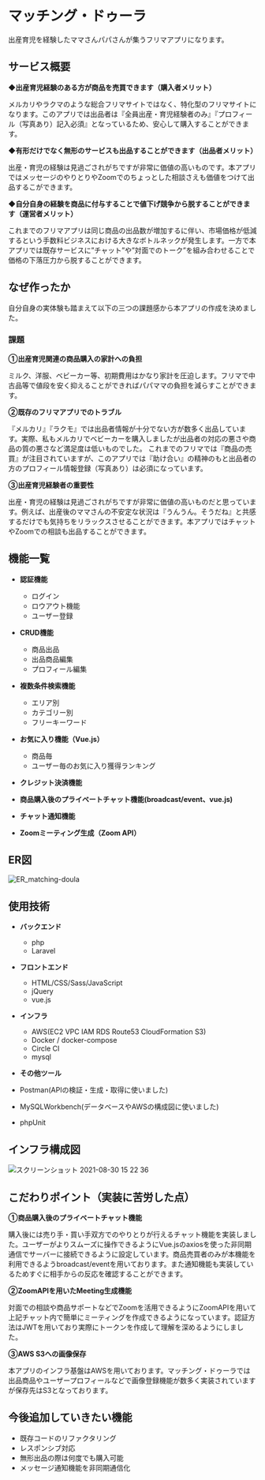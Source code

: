 # マッチング・ドゥーラ

出産育児を経験したママさんパパさんが集うフリマアプリになります。

## サービス概要
**◆出産育児経験のある方が商品を売買できます（購入者メリット）**

メルカリやラクマのような総合フリマサイトではなく、特化型のフリマサイトになります。このアプリでは出品者は『全員出産・育児経験者のみ』『プロフィール（写真あり）記入必須』となっているため、安心して購入することができます。

**◆有形だけでなく無形のサービスも出品することができます（出品者メリット）**

出産・育児の経験は見過ごされがちですが非常に価値の高いものです。本アプリではメッセージのやりとりやZoomでのちょっとした相談さえも価値をつけて出品するこができます。
   
**◆自分自身の経験を商品に付与することで値下げ競争から脱することができます（運営者メリット）**

これまでのフリマアプリは同じ商品の出品数が増加するに伴い、市場価格が低減するという手数料ビジネスにおける大きなボトルネックが発生します。一方で本アプリでは既存サービスに”チャット”や”対面でのトーク”を組み合わせることで価格の下落圧力から脱することができます。

## なぜ作ったか

自分自身の実体験も踏まえて以下の三つの課題感から本アプリの作成を決めました。

### 課題
**①出産育児関連の商品購入の家計への負担**

ミルク、洋服、ベビーカー等、初期費用はかなり家計を圧迫します。フリマで中古品等で値段を安く抑えることができればパパママの負担を減らすことができます。

**②既存のフリマアプリでのトラブル**

『メルカリ』『ラクモ』では出品者情報が十分でない方が数多く出品しています。実際、私もメルカリでベビーカーを購入しましたが出品者の対応の悪さや商品の質の悪さなど満足度は低いものでした。
これまでのフリマでは『商品の売買』が注目されていますが、このアプリでは『助け合い』の精神のもと出品者の方のプロフィール情報登録（写真あり）は必須になっています。

**③出産育児経験者の重要性**

出産・育児の経験は見過ごされがちですが非常に価値の高いものだと思っています。例えば、出産後のママさんの不安定な状況は『うんうん。そうだね』と共感するだけでも気持ちをリラックスさせることができます。本アプリではチャットやZoomでの相談も出品することができます。

## 機能一覧
- **認証機能**
  - ログイン
  - ロウアウト機能
  - ユーザー登録

- **CRUD機能**
  - 商品出品
  - 出品商品編集
  - プロフィール編集

- **複数条件検索機能**
  - エリア別
  - カテゴリー別
  - フリーキーワード

- **お気に入り機能（Vue.js）**
  - 商品毎
  - ユーザー毎のお気に入り獲得ランキング

- **クレジット決済機能**
- **商品購入後のプライベートチャット機能(broadcast/event、vue.js)**
- **チャット通知機能**
- **Zoomミーティング生成（Zoom API）**

## ER図

![ER_matching-doula](https://user-images.githubusercontent.com/87892265/131286479-859b7320-a799-4fe7-8516-054a5498bca5.png)

## 使用技術
- **バックエンド**
  - php
  - Laravel

- **フロントエンド**
  - HTML/CSS/Sass/JavaScript
  - jQuery
  - vue.js

- **インフラ**
  - AWS(EC2 VPC IAM RDS Route53 CloudFormation S3)
  - Docker / docker-compose
  - Circle CI
  - mysql
  
 - **その他ツール**
  - Postman(APIの検証・生成・取得に使いました)
  - MySQLWorkbench(データベースやAWSの構成図に使いました)
  - phpUnit
 
## インフラ構成図

![スクリーンショット 2021-08-30 15 22 36](https://user-images.githubusercontent.com/87892265/131294563-eb868380-5dfd-4041-b109-3700942eaee4.png)

## こだわりポイント（実装に苦労した点）

**①商品購入後のプライベートチャット機能**

購入後には売り手・買い手双方でのやりとりが行えるチャット機能を実装しました。ユーザーがよりスムーズに操作できるようにVue.jsのaxiosを使った非同期通信でサーバーに接続できるように設定しています。商品売買者のみが本機能を利用できるようbroadcast/eventを用いております。また通知機能も実装しているためすぐに相手からの反応を確認することができます。

**②ZoomAPIを用いたMeeting生成機能**

対面での相談や商品サポートなどでZoomを活用できるようにZoomAPIを用いて上記チャット内で簡単にミーティングを作成できるようになっています。認証方法はJWTを用いており実際にトークンを作成して理解を深めるようにしました。

**③AWS S3への画像保存**

本アプリのインフラ基盤はAWSを用いております。マッチング・ドゥーラでは出品商品やユーザープロフィールなどで画像登録機能が数多く実装されていますが保存先はS3となっております。

## 今後追加していきたい機能

- 既存コードのリファクタリング
- レスポンシブ対応
- 無形出品の際は何度でも購入可能
- メッセージ通知機能を非同期通信化
